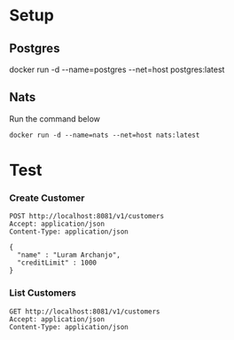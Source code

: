 # Setup

## Postgres

docker run -d --name=postgres --net=host postgres:latest

## Nats

Run the command below
~~~
docker run -d --name=nats --net=host nats:latest
~~~

# Test

### Create Customer

~~~
POST http://localhost:8081/v1/customers
Accept: application/json
Content-Type: application/json

{
  "name" : "Luram Archanjo",
  "creditLimit" : 1000
}
~~~

### List Customers

~~~
GET http://localhost:8081/v1/customers
Accept: application/json
Content-Type: application/json
~~~